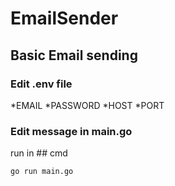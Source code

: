 # EmailSender

## Basic Email sending

### Edit .env file
*EMAIL
*PASSWORD
*HOST
*PORT

### Edit message in main.go

run in ## cmd
```
go run main.go
```
